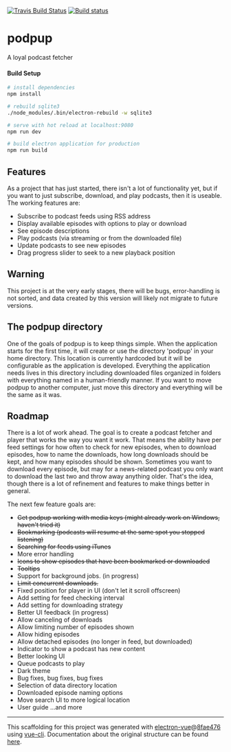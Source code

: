 [![Travis Build Status](https://travis-ci.org/erikssource/podpup.svg?branch=master)](https://travis-ci.org/erikssource/podpup) [![Build status](https://ci.appveyor.com/api/projects/status/rdeyj0awt2np3btq?svg=true)](https://ci.appveyor.com/project/erikssource/podpup)

# podpup

A loyal podcast fetcher

#### Build Setup

``` bash
# install dependencies
npm install

# rebuild sqlite3
./node_modules/.bin/electron-rebuild -w sqlite3

# serve with hot reload at localhost:9080
npm run dev

# build electron application for production
npm run build


```
## Features
As a project that has just started, there isn't a lot of functionality yet, but if you want to just subscribe, download, and play podcasts, then it is useable. The working features are:

* Subscribe to podcast feeds using RSS address
* Display available episodes with options to play or download
* See episode descriptions
* Play podcasts (via streaming or from the downloaded file)
* Update podcasts to see new episodes
* Drag progress slider to seek to a new playback position

## Warning
This project is at the very early stages, there will be bugs, error-handling is not sorted, and data created by this version will likely not migrate to future versions.

## The podpup directory
One of the goals of podpup is to keep things simple. When the application starts for the first time, it will create or use the directory 'podpup' in your home directory. This location is currently hardcoded but it will be configurable as the application is developed. Everything the application needs lives in this directory including downloaded files organized in folders with everything named in a human-friendly manner. If you want to move podpup to another computer, just move this directory and everything will be the same as it was.

## Roadmap
There is a lot of work ahead. The goal is to create a podcast fetcher and player that works the way you want it work. That means the ability have per feed settings for how often to check for new episodes, when to download episodes, how to name the downloads, how long downloads should be kept, and how many episodes should be shown. Sometimes you want to download every episode, but may for a news-related podcast you only want to download the last two and throw away anything older. That's the idea, though there is a lot of refinement and features to make things better in general.

The next few feature goals are:
* ~~Get podpup working with media keys (might already work on Windows, haven't tried it)~~
* ~~Bookmarking (podcasts will resume at the same spot you stopped listening)~~
* ~~Searching for feeds using iTunes~~
* More error handling
* ~~Icons to show episodes that have been bookmarked or downloaded~~
* ~~Tooltips~~
* Support for background jobs. (in progress)
* ~~Limit concurrent downloads.~~
* Fixed position for player in UI (don't let it scroll offscreen)
* Add setting for feed checking interval
* Add setting for downloading strategy
* Better UI feedback (in progress)
* Allow canceling of downloads
* Allow limiting number of episodes shown
* Allow hiding episodes
* Allow detached episodes (no longer in feed, but downloaded)
* Indicator to show a podcast has new content
* Better looking UI
* Queue podcasts to play
* Dark theme
* Bug fixes, bug fixes, bug fixes
* Selection of data directory location
* Downloaded episode naming options
* Move search UI to more logical location
* User guide
...and more

---

This scaffolding for this project was generated with [electron-vue](https://github.com/SimulatedGREG/electron-vue)@[8fae476](https://github.com/SimulatedGREG/electron-vue/tree/8fae4763e9d225d3691b627e83b9e09b56f6c935) using [vue-cli](https://github.com/vuejs/vue-cli). Documentation about the original structure can be found [here](https://simulatedgreg.gitbooks.io/electron-vue/content/index.html).
